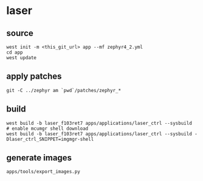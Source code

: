 # laser

## source

```shell
west init -m <this_git_url> app --mf zephyr4_2.yml
cd app
west update
```

## apply patches
```shell
git -C ../zephyr am `pwd`/patches/zephyr_*
```

## build

```shell
west build -b laser_f103ret7 apps/applications/laser_ctrl --sysbuild
# enable mcumgr shell download
west build -b laser_f103ret7 apps/applications/laser_ctrl --sysbuild -Dlaser_ctrl_SNIPPET=imgmgr-shell
```


## generate images

```shell
apps/tools/export_images.py
```

